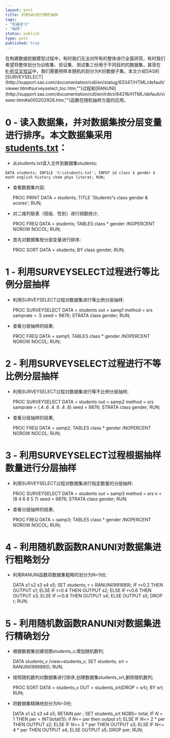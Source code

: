 ```yaml
--- 
layout: post
title: 利用SAS进行随机抽样
tags: 
- "机器学习"
- "抽样"
status: publish
type: post
published: true
---
```

在构建数据挖掘模型过程中，有时我们无法对所有的整体进行全面研究，有时我们希望将整体划分为训练集、验证集、测试集三份用于不同目的的数据集，甚至在[K-折交叉验证](http://en.wikipedia.org/wiki/Cross-validation_(statistics),"")中，我们需要把样本随机的划分为K份数据子集。本文介绍SAS的[SURVEYSELECT](http://support.sas.com/documentation/cdl/en/statug/63347/HTML/default/viewer.htm#surveyselect_toc.htm,"")过程和[RANUNI](http://support.sas.com/documentation/cdl/en/lrdict/64316/HTML/default/viewer.htm#a000202926.htm,"")函数在随机抽样方面的应用。

# 0 - 读入数据集，并对数据集按分层变量进行排序。本文数据集采用[students.txt](http://sdrv.ms/1cGK6CD,"")：

* 从students.txt读入文件到数据集students;

`
    DATA students;
        INFILE 'C:\students.txt';
        INPUT id class $ gender $ math english history chem phys literat;
    RUN;
`

* 查看数据集内容;

    PROC PRINT DATA = students;
        TITLE 'Students”s class gender & scores';
    RUN;

* 对二维列联表（班级、性别）进行频数统计;

    PROC FREQ DATA = students;
        TABLES class * gender /NOPERCENT NOROW NOCOL;
RUN;

* 首先对数据集按分层变量进行排序;

    PROC SORT DATA = students;
        BY class gender;
    RUN;


# 1 - 利用SURVEYSELECT过程进行等比例分层抽样

* 利用SURVEYSELECT过程对数据集进行等比例分层抽样;

    PROC SURVEYSELECT DATA = students out = samp1 method = srs samprate = .5 seed = 9876;
        STRATA class gender;
    RUN; 

* 查看分层抽样的结果;

    PROC FREQ DATA = samp1;
        TABLES class * gender /NOPERCENT NOROW NOCOL;
    RUN;


# 2 - 利用SURVEYSELECT过程进行不等比例分层抽样

* 利用SURVEYSELECT过程对数据集进行等不比例分层抽样;

    PROC SURVEYSELECT DATA = students out = samp2 method = srs samprate = (.4 .6 .4 .6 .4 .6) seed = 9876;
        STRATA class gender;
    RUN;

* 查看分层抽样的结果;

    PROC FREQ DATA = samp2;
        TABLES class * gender /NOPERCENT NOROW NOCOL;
    RUN;

# 3 - 利用SURVEYSELECT过程根据抽样数量进行分层抽样

* 利用SURVEYSELECT过程对数据集进行指定数量的分层抽样;

    PROC SURVEYSELECT DATA = students out = samp3 method = srs n = (8 4 6 8 5 7) seed = 9876;
        STRATA class gender;
    RUN;

* 查看分层抽样的结果;

    PROC FREQ DATA = samp3;
        TABLES class * gender /NOPERCENT NOROW NOCOL;
    RUN;


# 4 - 利用随机数函数RANUNI对数据集进行粗略划分

* 利用RANUNI函数将数据集粗略的划分为N=5份;

    DATA s1 s2 s3 s4 s5;
        SET students;
        r = RANUNI(991889);
        IF r<0.2 THEN OUTPUT s1;
        ELSE IF r<0.4 THEN OUTPUT s2;
        ELSE IF r<0.6 THEN OUTPUT s3;
        ELSE IF r<0.8 THEN OUTPUT s4;
        ELSE OUTPUT s5;
        DROP r;
    RUN;


# 5 - 利用随机数函数RANUNI对数据集进行精确划分

* 根据数据集创建视图students_v,增加随机数列;

    DATA students_v /view=students_v;
        SET students;
        srt = RANUNI(999890);
    RUN;

* 按照随机数列对数据集进行排序,创建数据集students_srt,删除随机数列;

    PROC SORT DATA = students_v OUT = students_srt(DROP = srt); 
        BY srt; 
    RUN;

*  将数据集精确地划分为N=5份;

    DATA s1 s2 s3 s4 s5;
        RETAIN per ;
        SET students_srt NOBS= total;
        IF _N_ = 1 THEN per = INT(total/5);
        if _N_<= per then output s1;
        ELSE IF _N_<= 2 * per THEN OUTPUT s2;
        ELSE IF _N_<= 3 * per THEN OUTPUT s3;
        ELSE IF _N_<= 4 * per THEN OUTPUT s4;
        ELSE OUTPUT s5;
        DROP per;
    RUN;